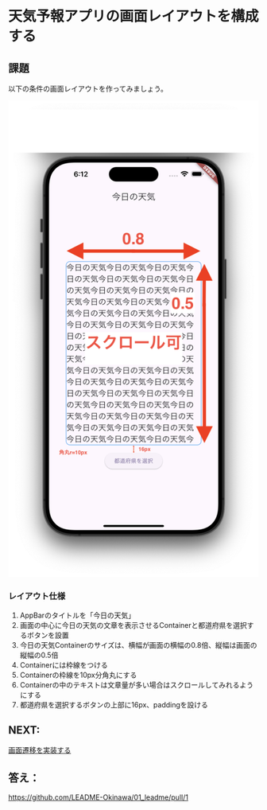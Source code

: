 # 天気予報アプリの画面レイアウトを構成する

## 課題

以下の条件の画面レイアウトを作ってみましょう。

![layout](./images/01/layout.png)

### レイアウト仕様
1. AppBarのタイトルを「今日の天気」
2. 画面の中心に今日の天気の文章を表示させるContainerと都道府県を選択するボタンを設置
3. 今日の天気Containerのサイズは、横幅が画面の横幅の0.8倍、縦幅は画面の縦幅の0.5倍
4. Containerには枠線をつける
5. Containerの枠線を10px分角丸にする
6. Containerの中のテキストは文章量が多い場合はスクロールしてみれるようにする
6. 都道府県を選択するボタンの上部に16px、paddingを設ける


## NEXT: 
[画面遷移を実装する](./session2_navigation.md)




## 答え：
https://github.com/LEADME-Okinawa/01_leadme/pull/1